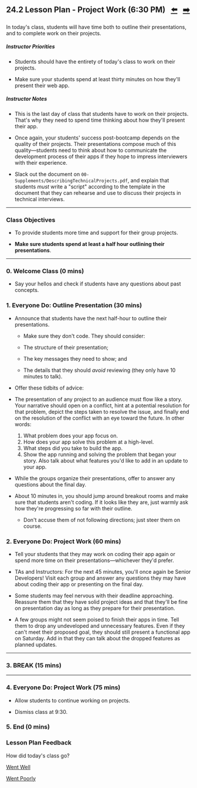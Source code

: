 ## 24.2 Lesson Plan - Project Work (6:30 PM) <!--links--> &nbsp; [⬅️](../01-Day/01-Day-LessonPlan.md) &nbsp; [➡️](../03-Day/03-Day-LessonPlan.md)

In today's class, students will have time both to outline their presentations, and to complete work on their projects.

##### Instructor Priorities

* Students should have the entirety of today's class to work on their projects. 

* Make sure your students spend at least thirty minutes on how they'll present their web app. 

##### Instructor Notes

* This is the last day of class that students have to work on their projects. That's why they need to spend time thinking about how they'll present their app. 

* Once again, your students' success post-bootcamp depends on the quality of their projects. Their presentations compose much of this quality—students need to think about how to communicate the development process of their apps if they hope to impress interviewers with their experience.

* Slack out the document on `00-Supplements/DescribingTechnicalProjects.pdf`, and explain that students _must_ write a "script" according to the template in the document that they can rehearse and use to discuss their projects in technical interviews.

- - -

### Class Objectives

* To provide students more time and support for their group projects.

* **Make sure students spend at least a half hour outlining their presentations**.

- - -

### 0. Welcome Class (0 mins)

* Say your hellos and check if students have any questions about past concepts.

### 1. Everyone Do: Outline Presentation (30 mins)

* Announce that students have the next half-hour to outline their presentations.

  * Make sure they don't code. They should consider:

  * The structure of their presentation; 
  * The key messages they need to show; and 
  * The details that they should _avoid_ reviewing (they only have 10 minutes to talk).

* Offer these tidbits of advice:

* The presentation of any project to an audience must flow like a story. Your narrative should open on a conflict, hint at a potential resolution for that problem, depict the steps taken to resolve the issue, and finally end on the resolution of the conflict with an eye toward the future. In other words:
 
  1. What problem does your app focus on.
  2. How does your app solve this problem at a high-level.
  3. What steps did you take to build the app.
  4. Show the app running and solving the problem that began your story. Also talk about what features you'd like to add in an update to your app.

* While the groups organize their presentations, offer to answer any questions about the final day. 

* About 10 minutes in, you should jump around breakout rooms and make sure that students aren't coding. If it looks like they are, just warmly ask how they're progressing so far with their outline. 

  * Don't accuse them of not following directions; just steer them on course.

### 2. Everyone Do: Project Work (60 mins)

* Tell your students that they may work on coding their app again or spend more time on their presentations—whichever they'd prefer.

* TAs and Instructors: For the next 45 minutes, you'll once again be Senior Developers! Visit each group and answer any questions they may have about coding their app or presenting on the final day. 

* Some students may feel nervous with their deadline approaching. Reassure them that they have solid project ideas and that they'll be fine on presentation day as long as they prepare for their presentation.

* A few groups might not seem poised to finish their apps in time. Tell them to drop any undeveloped and unnecessary features. Even if they can't meet their proposed goal, they should still present a functional app on Saturday. Add in that they can talk about the dropped features as planned updates.

- - -

### 3. BREAK (15 mins)

- - -

### 4. Everyone Do: Project Work (75 mins)

* Allow students to continue working on projects.

* Dismiss class at 9:30.

### 5. End (0 mins)

### Lesson Plan Feedback

How did today's class go?

[Went Well](http://www.surveygizmo.com/s3/4325914/FS-Curriculum-Feedback?format=pt&sentiment=positive&lesson=24.02)

[Went Poorly](http://www.surveygizmo.com/s3/4325914/FS-Curriculum-Feedback?format=pt&sentiment=negative&lesson=24.02)
